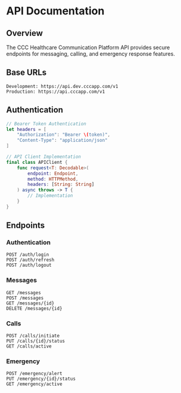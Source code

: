 # API Documentation

## Overview
The CCC Healthcare Communication Platform API provides secure endpoints for messaging, calling, and emergency response features.

## Base URLs
```
Development: https://api.dev.cccapp.com/v1
Production: https://api.cccapp.com/v1
```

## Authentication
```swift
// Bearer Token Authentication
let headers = [
    "Authorization": "Bearer \(token)",
    "Content-Type": "application/json"
]

// API Client Implementation
final class APIClient {
    func request<T: Decodable>(
        endpoint: Endpoint,
        method: HTTPMethod,
        headers: [String: String]
    ) async throws -> T {
        // Implementation
    }
}
```

## Endpoints

### Authentication
```http
POST /auth/login
POST /auth/refresh
POST /auth/logout
```

### Messages
```http
GET /messages
POST /messages
GET /messages/{id}
DELETE /messages/{id}
```

### Calls
```http
POST /calls/initiate
PUT /calls/{id}/status
GET /calls/active
```

### Emergency
```http
POST /emergency/alert
PUT /emergency/{id}/status
GET /emergency/active
``` 
